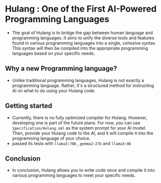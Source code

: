 # Hulang : One of the First AI-Powered Programming Languages

- The goal of Hulang is to bridge the gap between human language and programming languages. It aims to unify the diverse tools and features found in various programming languages into a single, cohesive syntax. This syntax will then be compiled into the appropriate programming languages based on your specific needs.


## Why a new Programming language?
- Unlike traditional programming languages, Hulang is not exactly a programming language. Rather, it's a structured method for instructing AI on what to do using your Hulang code.

## Getting started
- Currently, there is no fully optimized compiler for Hulang. However, developing one is part of the future plans. For now, you can use `Specification/Hulang.xml` as the system prompt for your AI model. Then, provide your Hulang code to the AI, and it will compile it into the programming language of your choice.
- passed its tests with `llama3:70b` , `gemma2:27b` and `llama3:8b`

## Conclusion
- In conclusion, Hulang allows you to write code once and compile it into various programming languages to meet your specific needs.
